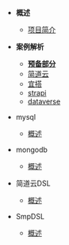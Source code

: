 <!-- docs/_sidebar.md -->
* **概述**
  * [项目简介](/)

* **案例解析**
  * [**预备部分**](/ex-details/before.md)
  * [简道云](/ex-details/jiandaoyun.md)
  * [宜搭](/ex-details/aliwork.md)
  * [strapi](/ex-details/strapi.md)
  * [dataverse](/ex-details/dataverse.md)

* mysql
  * [概述](/mysql/index.md)

* mongodb
  * [概述](/mongodb/index.md)

* 简道云DSL
  * [概述](/jdy-dsl/index.md)

* SmpDSL
  * [概述](/smp-dsl/index.md)
